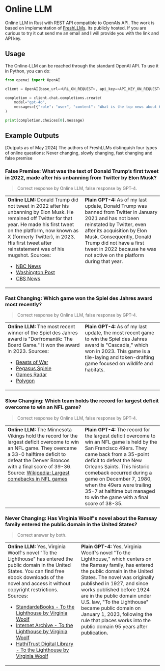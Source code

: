 # Online LLM
Online LLM in Rust with REST API compatible to OpenAIs API. 
The work is based on implementation of [FreshLLMs](https://arxiv.org/abs/2310.03214).
Its publicly hosted.
If you are curious to try it out send me an email and I will provide you with the link and API key.

## Usage
The Online-LLM can be reached through the standard OpenAI API.
To use it in Python, you can do:

```python
from openai import OpenAI

client = OpenAI(base_url=<URL_ON_REQUEST>, api_key=<API_KEY_ON_REQUEST>)

completion = client.chat.completions.create(
    model="gpt-4o",
    messages=[{"role": "user", "content": "What is the top news about Gen AI today?"} ]
)

print(completion.choices[0].message) 
```

## Example Outputs
[Outputs as of May 2024]
The authors of FreshLLMs distinguish four types of online questions: Never changing, slowly changing, fast changing and false premise

### False Premise: What was the text of Donald Trump’s ﬁrst tweet in 2022, made after his unbanning from Twitter by Elon Musk?
> Correct response by Online LLM, false response by GPT-4. 
<table>
  <tr>
    <td valign="top" style="width: 50%;">
      <strong>Online LLM:</strong> Donald Trump did not tweet in 2022 after his unbanning by Elon Musk. He remained off Twitter for that year. He made his first tweet on the platform, now known as X (formerly Twitter), in 2023. His first tweet after reinstatement was of his mugshot.
      Sources:
      <ul>
        <li><a href="https://www.nbcnews.com/tech/tech-news/trump-tweets-first-time-2021-show-mug-shot-rcna101736" title="NBC News article on Trump's tweet">NBC News</a></li>
        <li><a href="https://www.washingtonpost.com/technology/2023/08/24/trump-back-twitter-mugshot/" title="Washington Post article on Trump's tweet">Washington Post</a></li>
        <li><a href="https://www.cbsnews.com/news/donald-trump-mug-shot-tweet-twitter-x-return/" title="CBS News article on Trump's tweet">CBS News</a></li>
      </ul>
    </td>
    <td valign="top" style="width: 50%;">
      <strong>Plain GPT-4:</strong> As of my last update, Donald Trump was banned from Twitter in January 2021 and has not been reinstated by Twitter, even after its acquisition by Elon Musk. Consequently, Donald Trump did not have a first tweet in 2022 because he was not active on the platform during that year.
    </td>
  </tr>
</table>

### Fast Changing: Which game won the Spiel des Jahres award most recently?
> Correct response by Online LLM, false response by GPT-4. 
<table>
  <tr>
    <td valign="top" style="width: 50%;">
      <strong>Online LLM:</strong> The most recent winner of the Spiel des Jahres award is "Dorfromantik: The Board Game." It won the award in 2023.
      Sources: 
        <ul>
        <li><a href="https://www.beastsofwar.com/board-games/dorfromantik-spiel-des-jahres-2023-winners-announced/" title="Beasts of War article on Dorfromantik">Beasts of War</a></li>
        <li><a href="https://pegasusna.com/news/dorfromantik-the-board-game-awarded-2023-spiel-des-jahres" title="Pegasus Spiele news on Dorfromantik">Pegasus Spiele</a></li>
        <li><a href="https://www.gamesradar.com/dorfromantik-wins-board-game-of-the-year-in-spiel-des-jahres-2023/" title="Games Radar article on Dorfromantik">Games Radar</a></li>
        <li><a href="https://www.polygon.com/tabletop-games/23798614/spiel-des-jahres-2023-dorfromantik-the-board-game" title="Polygon article on Dorfromantik">Polygon</a></li>
      </ul>
    </td>
    </td>
    <td valign="top" style="width: 50%;">
      <strong>Plain GPT-4:</strong> As of my last update, the most recent game to win the Spiel des Jahres award is "Cascadia," which won in 2023. This game is a tile-laying and token-drafting game focused on wildlife and habitats.
    </td>
  </tr>
</table>

### Slow Changing: Which team holds the record for largest deﬁcit overcome to win an NFL game?
> Correct response by Online LLM, false response by GPT-4. 
<table>
  <tr>
    <td valign="top" style="width: 50%;">
      <strong>Online LLM:</strong> The Minnesota Vikings hold the record for the largest deficit overcome to win an NFL game. They overcame a 33-0 halftime deficit to defeat the Denver Broncos with a final score of 39-36. 
      Source: <a href="https://en.wikipedia.org/wiki/List_of_largest_comebacks_in_NFL_games" title="Wikipedia: Largest comebacks in NFL games">Wikipedia: Largest comebacks in NFL games</a>
    </td>
    </td>
    <td valign="top" style="width: 50%;">
      <strong>Plain GPT-4:</strong> The record for the largest deficit overcome to win an NFL game is held by the San Francisco 49ers. 
      They came back from a 35-point deficit to defeat the New Orleans Saints. This historic comeback occurred during a game on December 7, 1980, when the 49ers were trailing 35-7 at halftime but managed to win the game with a final score of 38-35.
    </td>
  </tr>
</table>


### Never Changing: Has Virginia Woolf's novel about the Ramsay family entered the public domain in the United States?
> Correct answer by both.
<table>
  <tr>
    <td valign="top">
      <strong>Online LLM:</strong> Yes, Virginia Woolf's novel "To the Lighthouse" has entered the public domain in the United States. You can find free ebook downloads of the novel and access it without copyright restrictions.
      Sources:
      <ul>
        <li><a href="https://standardebooks.org/ebooks/virginia-woolf/to-the-lighthouse" title="StandardeBooks - To the Lighthouse by Virginia Woolf">StandardeBooks - To the Lighthouse by Virginia Woolf</a></li>
        <li><a href="https://archive.org/details/to-the-lighthouse-1927" title="Internet Archive - To the Lighthouse by Virginia Woolf">Internet Archive - To the Lighthouse by Virginia Woolf</a></li>
        <li><a href="https://babel.hathitrust.org/cgi/pt?id=uc1.31822042948885" title="HathiTrust Digital Library - To the Lighthouse by Virginia Woolf">HathiTrust Digital Library - To the Lighthouse by Virginia Woolf</a></li>
      </ul>
    </td>
    <td valign="top">
      <strong>Plain GPT-4:</strong> Yes, Virginia Woolf's novel "To the Lighthouse," which centers on the Ramsay family, has entered the public domain in the United States. The novel was originally published in 1927, and since works published before 1924 are in the public domain under U.S. law, "To the Lighthouse" became public domain on January 1, 2023, following the rule that places works into the public domain 95 years after publication.
    </td>
  </tr>
</table>

